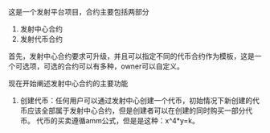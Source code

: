 这是一个发射平台项目，合约主要包括两部分
1. 发射中心合约
2. 发射代币合约

首先，发射中心合约要求可升级，并且可以指定不同的代币合约作为模板，这是一个可选项，可选的合约可以有多种，owner可以自定义。

现在开始阐述发射中心合约的主要功能

1. 创建代币：任何用户可以通过发射中心创建一个代币，初始情况下新创建的代币应该全部属于发射中心合约，但是创建者可以在创建的同时购买一部分代币。
代币的买卖遵循amm公式，但是是这种：x^4*y=k。